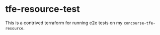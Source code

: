# tfe-resource-test
This is a contrived terraform for running e2e tests on my `concourse-tfe-resource`. 